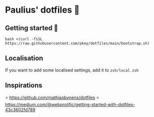 # Paulius' dotfiles :wrench:

## Getting started :rocket:

```
bash <(curl -fsSL https://raw.githubusercontent.com/pkey/dotfiles/main/bootstrap.sh)
```

## Localisation

If you want to add some localised settings, add it to `zsh/local.zsh`

## Inspirations

:star: https://github.com/mathiasbynens/dotfiles
:star: https://medium.com/@webprolific/getting-started-with-dotfiles-43c3602fd789
